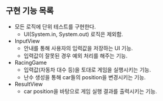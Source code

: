## 구현 기능 목록

* 모든 로직에 단위 테스트를 구현한다.
    * UI(System.in, System.out) 로직은 제외함.
* InputView
    * 안내를 통해 사용자의 입력값을 저장하는 UI 기능.
    * 입력값이 잘못된 경우 예외 처리를 해주는 기능.
* RacingGame
    * 입력값(자동차 대수 등)을 토대로 게임을 실행시키는 기능.
    * 난수 생성을 통해 car들의 position을 변경시키는 기능.
* ResultView
    * car position을 바탕으로 게임 실행 결과를 출력시키는 기능.
